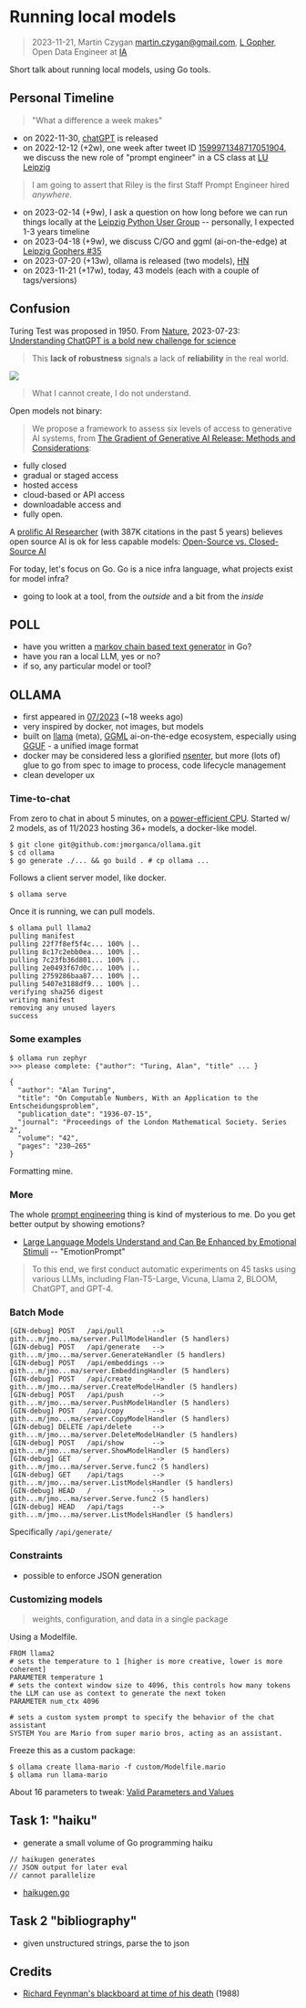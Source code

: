 # Running local models

> 2023-11-21, Martin Czygan <martin.czygan@gmail.com>, [L Gopher](https://golangleipzig.space), Open Data Engineer at [IA](https://archive.org)

Short talk about running local models, using Go tools.

## Personal Timeline

> "What a difference a week makes"

* on 2022-11-30, [chatGPT](https://en.wikipedia.org/wiki/ChatGPT) is released
* on 2022-12-12 (+2w), one week after tweet ID [1599971348717051904](https://twitter.com/alexandr_wang/status/1599971348717051904), we discuss the new role of "prompt engineer" in a CS class at [LU Leipzig](https://en.wikipedia.org/wiki/Lancaster_University_Leipzig)

> I am going to assert that Riley is the first Staff Prompt Engineer hired *anywhere*.

* on 2023-02-14 (+9w), I ask a question on how long before we can run things locally at the [Leipzig Python User Group](https://lpug.github.io/) -- personally, I expected 1-3 years timeline
* on 2023-04-18 (+9w), we discuss C/GO and ggml (ai-on-the-edge) at [Leipzig Gophers #35](https://golangleipzig.space/posts/meetup-35-wrapup/)
* on 2023-07-20 (+13w), ollama is released (two models), [HN](https://news.ycombinator.com/item?id=36802582)
* on 2023-11-21 (+17w), today, 43 models (each with a couple of tags/versions)

## Confusion

Turing Test was proposed in 1950. From [Nature](https://www.nature.com/),
2023-07-23: [Understanding ChatGPT is a bold new challenge for
science](https://www.nature.com/articles/d41586-023-02366-2.pdf)

> This **lack of robustness** signals a lack of **reliability** in the real world.

![](static/default-30.jpg)

> What I cannot create, I do not understand.

Open models not binary:

> We propose a framework to assess six levels of access to generative AI
> systems, from [The Gradient of Generative AI Release: Methods and
> Considerations](https://arxiv.org/pdf/2302.04844.pdf):

* fully closed
* gradual or staged access
* hosted access
* cloud-based or API access
* downloadable access and
* fully open.

A [prolific AI
Researcher](https://scholar.google.de/citations?user=x04W_mMAAAAJ&hl=en) (with
387K citations in the past 5 years) believes open source AI is ok for less
capable models: [Open-Source vs. Closed-Source
AI](https://www.youtube.com/watch?v=ZfYrJlfLs1Q)

For today, let's focus on Go. Go is a nice infra language, what projects exist
for model infra?

* going to look at a tool, from the *outside* and a bit from the *inside*

## POLL

* have you written a [markov chain based text generator](https://go.dev/doc/codewalk/markov/) in Go?
* have you ran a local LLM, yes or no?
* if so, any particular model or tool?

## OLLAMA

* first appeared in [07/2023](http://web.archive.org/web/20230720133902/https://ollama.ai/) (~18 weeks ago)
* very inspired by docker, not images, but models
* built on [llama](https://ai.meta.com/llama/) (meta), [GGML](http://ggml.ai/) ai-on-the-edge ecosystem, especially using [GGUF](https://www.reddit.com/r/LocalLLaMA/comments/15triq2/gguf_is_going_to_make_llamacpp_much_better_and/) - a unified image format
* docker may be considered less a glorified [nsenter](https://man7.org/linux/man-pages/man1/nsenter.1.html), but more (lots of) glue to go from spec to image to process, code lifecycle management
* clean developer ux

### Time-to-chat

From zero to chat in about 5 minutes, on a [power-efficient
CPU](https://www.intel.com/content/www/us/en/processors/processor-numbers.html).
Started w/ 2 models, as of 11/2023 hosting 36+ models, a docker-like model.

```
$ git clone git@github.com:jmorganca/ollama.git
$ cd ollama
$ go generate ./... && go build . # cp ollama ...
```

Follows a client server model, like docker.

```
$ ollama serve
```

Once it is running, we can pull models.

```
$ ollama pull llama2
pulling manifest
pulling 22f7f8ef5f4c... 100% |..
pulling 8c17c2ebb0ea... 100% |..
pulling 7c23fb36d801... 100% |..
pulling 2e0493f67d0c... 100% |..
pulling 2759286baa87... 100% |..
pulling 5407e3188df9... 100% |..
verifying sha256 digest
writing manifest
removing any unused layers
success
```

### Some examples

```
$ ollama run zephyr
>>> please complete: {"author": "Turing, Alan", "title" ... }

{
  "author": "Alan Turing",
  "title": "On Computable Numbers, With an Application to the Entscheidungsproblem",
  "publication_date": "1936-07-15",
  "journal": "Proceedings of the London Mathematical Society. Series 2",
  "volume": "42",
  "pages": "230–265"
}
```

Formatting mine.

### More

The whole [prompt engineering](https://en.wikipedia.org/wiki/Prompt_engineering) thing is kind of mysterious to me. Do you get better output by showing emotions?

* [Large Language Models Understand and Can Be Enhanced by Emotional Stimuli](https://arxiv.org/pdf/2307.11760.pdf) -- "EmotionPrompt"

> To this end, we first conduct automatic experiments on 45 tasks using various
> LLMs, including Flan-T5-Large, Vicuna, Llama 2, BLOOM, ChatGPT, and GPT-4.

### Batch Mode

```
[GIN-debug] POST   /api/pull       --> gith...m/jmo...ma/server.PullModelHandler (5 handlers)
[GIN-debug] POST   /api/generate   --> gith...m/jmo...ma/server.GenerateHandler (5 handlers)
[GIN-debug] POST   /api/embeddings --> gith...m/jmo...ma/server.EmbeddingHandler (5 handlers)
[GIN-debug] POST   /api/create     --> gith...m/jmo...ma/server.CreateModelHandler (5 handlers)
[GIN-debug] POST   /api/push       --> gith...m/jmo...ma/server.PushModelHandler (5 handlers)
[GIN-debug] POST   /api/copy       --> gith...m/jmo...ma/server.CopyModelHandler (5 handlers)
[GIN-debug] DELETE /api/delete     --> gith...m/jmo...ma/server.DeleteModelHandler (5 handlers)
[GIN-debug] POST   /api/show       --> gith...m/jmo...ma/server.ShowModelHandler (5 handlers)
[GIN-debug] GET    /               --> gith...m/jmo...ma/server.Serve.func2 (5 handlers)
[GIN-debug] GET    /api/tags       --> gith...m/jmo...ma/server.ListModelsHandler (5 handlers)
[GIN-debug] HEAD   /               --> gith...m/jmo...ma/server.Serve.func2 (5 handlers)
[GIN-debug] HEAD   /api/tags       --> gith...m/jmo...ma/server.ListModelsHandler (5 handlers)
```

Specifically `/api/generate/`

### Constraints

* possible to enforce JSON generation

### Customizing models

> weights, configuration, and data in a single package

Using a Modelfile.

```
FROM llama2
# sets the temperature to 1 [higher is more creative, lower is more coherent]
PARAMETER temperature 1
# sets the context window size to 4096, this controls how many tokens the LLM can use as context to generate the next token
PARAMETER num_ctx 4096

# sets a custom system prompt to specify the behavior of the chat assistant
SYSTEM You are Mario from super mario bros, acting as an assistant.
```

Freeze this as a custom package:

```shell
$ ollama create llama-mario -f custom/Modelfile.mario
$ ollama run llama-mario
```

About 16 parameters to tweak: [Valid Parameters and Values](https://github.com/jmorganca/ollama/blob/main/docs/modelfile.md#valid-parameters-and-values)

## Task 1: "haiku"

* generate a small volume of Go programming haiku

```
// haikugen generates
// JSON output for later eval
// cannot parallelize
```

* [haikugen.go](https://github.com/miku/localmodels/blob/main/tasks/haiku/haikugen.go)

## Task 2 "bibliography"

* given unstructured strings, parse the to json

## Credits

* [Richard Feynman's blackboard at time of his death](https://digital.archives.caltech.edu/collections/Photographs/1.10-29/) (1988)
